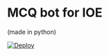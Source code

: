 
# MCQ bot for IOE

(made in python)

[![Deploy](https://www.herokucdn.com/deploy/button.svg)](https://heroku.com/deploy?template=https://github.com/FrozenCoder57/mcqquizbot/tree/master)